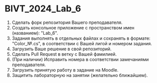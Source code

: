 # BIVT_2024_Lab_6
1. Сделать форк репозитория Вашего преподавателя.
2. Создать консольное приложение с пространством имен (названием): "Lab_6".
3. Задания выполнять в отдельных файлах и сохранять в формате: "Color_№.cs", в соответствии с Вашей лигой и номером задания.
4. Загрузить Ваше решение в свой репозиторий.
5. Сделать Pull Request в ветку с Вашей фамилией.
6. (При наличии) Исправить номера в соответствии замечаниями преподавателя.
7. Загрузить принятую работу в задание на Moodle.
8. Защитить лабораторную на занятии (желательно ближайшем).
